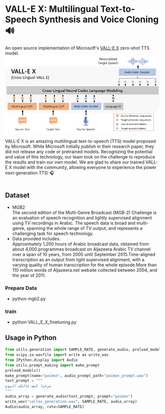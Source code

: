 # VALL-E X: Multilingual Text-to-Speech Synthesis and Voice Cloning 🔊
An open source implementation of Microsoft's [VALL-E X](https://arxiv.org/pdf/2303.03926) zero-shot TTS model.<br>
![vallex-framework](/images/vallex_framework.jpg "VALL-E X framework")

VALL-E X is an amazing multilingual text-to-speech (TTS) model proposed by Microsoft. While Microsoft initially publish in their research paper, they did not release any code or pretrained models. Recognizing the potential and value of this technology, our team took on the challenge to reproduce the results and train our own model. We are glad to share our trained VALL-E X model with the community, allowing everyone to experience the power next-generation TTS! 🎧
<br>
<br>


## Dataset
 - MGB2 <br/> 
   The second edition of the Multi-Genre Broadcast (MGB-2) Challenge is an evaluation of speech recognition and lightly supervised alignment using TV recordings in Arabic.
   The speech data is broad and multi-genre, spanning the whole range of TV output, and represents a challenging task for speech technology.
  - Data provided includes:<br/>
    Approximately 1,200 hours of Arabic broadcast data, obtained from about 4,000 programmes broadcast on Aljazeera Arabic TV channel over a span of 10 years, from 2005 until September 2015.Time-aligned transcription as an output from light supervised alignment, with a varying quality of human transcription for the whole episode.More than 110 million words of Aljazeera.net website collected between 2004, and the year of 2011.




### Prepare Data
  - python mgb2.py

### train 
 - python VALL_E_X_finetuning.py


## Usage in Python

```python
from utils.generation import SAMPLE_RATE, generate_audio, preload_models
from scipy.io.wavfile import write as write_wav
from IPython.display import Audio
from utils.prompt_making import make_prompt
preload_models()
make_prompt(name="paimon", audio_prompt_path="paimon_prompt.wav")
text_prompt = """
مرحبا كيف حالكم اليوم 
"""
audio_array = generate_audio(text_prompt, prompt="paimon")
write_wav("vallex_generation.wav", SAMPLE_RATE, audio_array)
Audio(audio_array, rate=SAMPLE_RATE)
```
